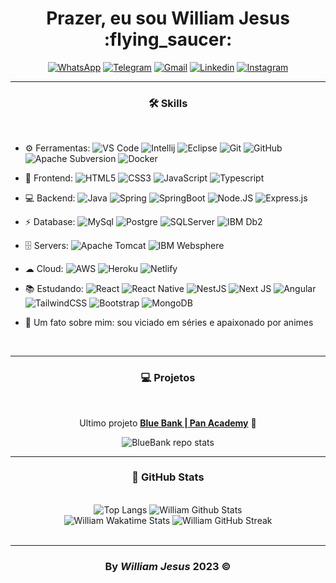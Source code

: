 <div id='header' align='center' >
  <h1>Prazer, eu sou William Jesus :flying_saucer: </h1>
</div>

<div align='center'>

[![WhatsApp](https://img.shields.io/badge/WhatsApp-25D366?style=for-the-badge&logo=whatsapp&logoColor=white)](https://api.whatsapp.com/send?phone=5511986695676)
[![Telegram](https://img.shields.io/badge/Telegram-2CA5E0?style=for-the-badge&logo=telegram&logoColor=white)](https://t.me/williamjesusdev)
[![Gmail](https://img.shields.io/badge/Gmail-D14836?style=for-the-badge&logo=gmail&logoColor=white)](mailto:williamjesusti@gmail.com)
[![Linkedin](https://img.shields.io/badge/LinkedIn-0077B5?style=for-the-badge&logo=linkedin&logoColor=white)](https://linkedin.com/in/williamjesusdev)
[![Instagram](https://img.shields.io/badge/Instagram-E4405F?style=for-the-badge&logo=instagram&logoColor=white)](https://instagram.com/williamjesus.dev)

</div>

---

<div>
  <h3 align="center">🛠️ Skills</h3>
  <br>
  
- ⚙️ Ferramentas: ![VS Code](https://img.shields.io/badge/-VS%20Code-007ACC?style=plastic&logo=visual-studio-code) 
![Intellij](https://img.shields.io/badge/IntelliJIDEA-000000.svg?style=plastic&logo=intellij-idea&logoColor=white)
![Eclipse](https://img.shields.io/badge/Eclipse-2C2255.svg?style=plastic&logo=Eclipse&logoColor=white)
![Git](https://img.shields.io/badge/GIT%20-%23F05033.svg?&style=plastic&logo=git&logoColor=white)
![GitHub](https://img.shields.io/badge/-GitHub-181717?style=plastic&logo=github)
![Apache Subversion](https://img.shields.io/badge/Subversion-%23809CC9.svg?style=plastic&logo=subversion&logoColor=white)
![Docker](https://img.shields.io/badge/Docker-2CA5E0?style=plastic&logo=docker&logoColor=white)
  
- 🚀 Frontend: ![HTML5](https://img.shields.io/badge/-HTML5-E34F26?style=plastic&logo=html5&logoColor=white)
![CSS3](https://img.shields.io/badge/-CSS3-1572B6?style=plastic&logo=css3)
![JavaScript](https://img.shields.io/badge/-JavaScript-cbb130?style=plastic&logo=javascript&logoColor=white)
![Typescript](https://img.shields.io/badge/TypeScript%20-%23007ACC.svg?style=plastic&logo=typescript&logoColor=white) 

- 💻 Backend: ![Java](https://img.shields.io/badge/Java-%23ED8B00.svg?style=plastic&logo=openjdk)
![Spring](https://img.shields.io/badge/Spring%20-%236DB33F.svg?&style=plastic&logo=spring&logoColor=white)
![SpringBoot](https://img.shields.io/badge/Spring_Boot-1B1F23?style=plastic&logo=spring-boot)
![Node.JS](https://img.shields.io/badge/Node.JS%20-%2343853D.svg?style=plastic&logo=Node.js&logoColor=white)
![Express.js](https://img.shields.io/badge/Express.JS-%23404d59?style=plastic&logo=express&logoColor=%2361DAFB)
  
- ⚡ Database: ![MySql](https://img.shields.io/badge/MySQL-005C84?&style=plastic&logo=mysql&logoColor=white)
![Postgre](https://img.shields.io/badge/PostgreSQL-316192?&style=plastic&logo=postgresql&logoColor=white)
![SQLServer](https://img.shields.io/badge/Microsoft%20SQL%20Server-CC2927?style=plastic&logo=microsoft%20sql%20server&logoColor=white)
![IBM Db2](https://img.shields.io/badge/IBM%20Db2-00952b?style=plastic&logo=ibm)
  
- 🗄️ Servers: ![Apache Tomcat](https://img.shields.io/badge/Apache%20Tomcat-%23F8DC75.svg?style=plastic&logo=apache-tomcat&logoColor=black)
![IBM Websphere](https://img.shields.io/badge/IBM%20Websphere-6e5f9b?style=plastic&logo=ibm)

- ☁ Cloud: ![AWS](https://img.shields.io/badge/Amazon_AWS-232F3E?style=plastic&logo=amazon-aws&logoColor=white)
![Heroku](https://img.shields.io/badge/Heroku-430098?style=plastic&logo=heroku&logoColor=white)
![Netlify](https://img.shields.io/badge/Netlify-00C7B7?style=plastic&logo=netlify&logoColor=white)
  
- 📚 Estudando: ![React](https://img.shields.io/badge/React-%2320232a.svg?style=plastic&logo=react&logoColor=%2361DAFB)
![React Native](https://img.shields.io/badge/React_Native-%2320232a.svg?style=plastic&logo=react&logoColor=%2361DAFB)
![NestJS](https://img.shields.io/badge/NestJS-%23E0234E.svg?style=plastic&logo=nestjs&logoColor=white)
![Next JS](https://img.shields.io/badge/Next.JS-black?style=plastic&logo=next.js&logoColor=white)
![Angular](https://img.shields.io/badge/Angular-DD0031?style=plastic&logo=angular&logoColor=white)
![TailwindCSS](https://img.shields.io/badge/Tailwindcss%20-%2338B2AC.svg?&style=plastic&logo=tailwind-css&logoColor=white)
![Bootstrap](https://img.shields.io/badge/-Bootstrap-563D7C?style=plastic&logo=bootstrap&logoColor=white)
![MongoDB](https://img.shields.io/badge/MongoDB-%234ea94b.svg?style=plastic&logo=mongodb&logoColor=white)

- 💬 Um fato sobre mim: sou viciado em séries e apaixonado por animes  

  <br>
</div>

---

<div align="center">
  <h3>💻 Projetos</h3>
  <br>
  
Ultimo projeto [**Blue Bank | Pan Academy**](https://github.com/williamjesusdev/pan-academy-blue-bank/tree/develop) 🏢

  <picture>
    <source 
      srcset="https://github-readme-stats.vercel.app/api/pin/?username=williamjesusdev&repo=pan-academy-blue-bank&theme=github_dark&hide_border=true"
      media="(prefers-color-scheme: dark)"
    />
    <source
      srcset="https://github-readme-stats.vercel.app/api/pin/?username=williamjesusdev&repo=pan-academy-blue-bank&theme=swift"
      media="(prefers-color-scheme: light), (prefers-color-scheme: no-preference)"
    />
    <img src='https://github-readme-stats.vercel.app/api/pin/?username=williamjesusdev&repo=pan-academy-blue-bank&theme=github_dark' alt='BlueBank repo stats'/>
  </picture>
  
  <br>
</div>

---

<div align="center">
  <h3>🌟 GitHub Stats</h3>
  <br>

  <div align="center">
    <picture>
      <source 
        srcset="https://github-readme-stats.vercel.app/api/top-langs/?username=williamjesusdev&layout=compact&hide_border=true&card_width=500&theme=github_dark"
        media="(prefers-color-scheme: dark)"
      />
      <source
        srcset="https://github-readme-stats.vercel.app/api/top-langs/?username=williamjesusdev&layout=compact&hide_border=true&card_width=500&theme=swift"
        media="(prefers-color-scheme: light), (prefers-color-scheme: no-preference)"
      />
      <img src='https://github-readme-stats.vercel.app/api/top-langs/?username=williamjesusdev&layout=compact&hide_border=true&card_width=500&theme=github_dark' alt='Top Langs'/>
    </picture>
    <picture>
      <source 
        srcset="https://github-readme-stats.vercel.app/api?username=williamjesusdev&hide=issues&count_private=true&show_icons=true&hide_border=true&card_width=500&theme=github_dark"
        media="(prefers-color-scheme: dark)"
      />
      <source
        srcset="https://github-readme-stats.vercel.app/api?username=williamjesusdev&hide=issues&count_private=true&show_icons=true&hide_border=true&card_width=500&theme=swift"
        media="(prefers-color-scheme: light), (prefers-color-scheme: no-preference)"
      />
      <img src='https://github-readme-stats.vercel.app/api?username=williamjesusdev&hide=issues&count_private=true&show_icons=true&hide_border=true&card_width=500&theme=github_dark' alt='William Github Stats'/>
    </picture>
  </div>
  
  <div>
    <picture>
      <source 
        srcset="https://github-readme-stats.vercel.app/api/wakatime?username=williamjesusdev&langs_count=6&hide_border=true&theme=github_dark"
        media="(prefers-color-scheme: dark)"
      />
      <source
        srcset="https://github-readme-stats.vercel.app/api/wakatime?username=williamjesusdev&langs_count=6&hide_border=true&theme=swift"
        media="(prefers-color-scheme: light), (prefers-color-scheme: no-preference)"
      />
      <img src='https://github-readme-stats.vercel.app/api/wakatime?username=williamjesusdev&langs_count=6&hide_border=true&theme=github_dark' alt='William Wakatime Stats'/>
    </picture>
    <picture>
      <source 
        srcset="https://streak-stats.demolab.com?user=williamjesusdev&theme=github_dark-blue&hide_border=true&locale=pt_BR&exclude_days=Sun%2CSat"
        media="(prefers-color-scheme: dark)"
      />
      <source
        srcset="https://streak-stats.demolab.com?user=williamjesusdev&theme=swift&hide_border=true&locale=pt_BR&exclude_days=Sun%2CSat"
        media="(prefers-color-scheme: light), (prefers-color-scheme: no-preference)"
      />
      <img src='https://streak-stats.demolab.com?user=williamjesusdev&theme=github_dark-blue&hide_border=true&locale=pt_BR&exclude_days=Sun%2CSat' alt='William GitHub Streak'/>
    </picture>
  </div>

  <br>
</div>

---

<h3 align='center'>By<em> William Jesus </em>2023 ©</h3>